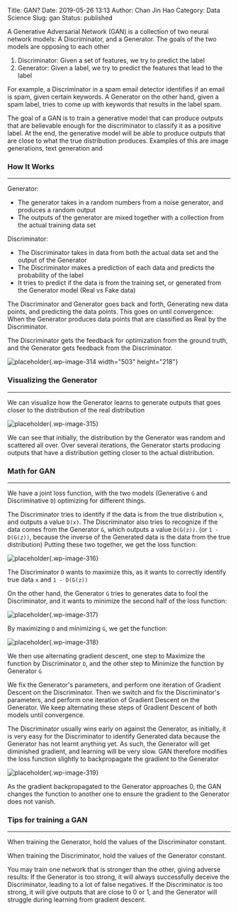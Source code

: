 Title: GAN?
Date: 2019-05-26 13:13
Author: Chan Jin Hao
Category: Data Science
Slug: gan
Status: published



A Generative Adversarial Network (GAN) is a collection of two neural network models: A Discriminator, and a Generator. The goals of the two models are opposing to each other



<!-- wp:list {"ordered":true} -->

1.  Discriminator: Given a set of features, we try to predict the label
2.  Generator: Given a label, we try to predict the features that lead to the label





For example, a Discriminator in a spam email detector identifies if an email is spam, given certain keywords. A Generator on the other hand, given a spam label, tries to come up with keywords that results in the label spam.





The goal of a GAN is to train a generative model that can produce outputs that are believable enough for the discriminator to classify it as a positive label. At the end, the generative model will be able to produce outputs that are close to what the true distribution produces. Examples of this are image generations, text generation and



<!-- wp:heading {"level":3} -->

### How It Works





------------------------------------------------------------------------






Generator:





-   The generator takes in a random numbers from a noise generator, and produces a random output
-   The outputs of the generator are mixed together with a collection from the actual training data set





Discriminator:





-   The Discriminator takes in data from both the actual data set and the output of the Generator
-   The Discriminator makes a prediction of each data and predicts the probability of the label
-   It tries to predict if the data is from the training set, or generated from the Generator model (Real vs Fake data)





The Discriminator and Generator goes back and forth, Generating new data points, and predicting the data points. This goes on until convergence: When the Generator produces data points that are classified as Real by the Discriminator.





The Discriminator gets the feedback for optimization from the ground truth, and the Generator gets feedback from the Discriminator.



<!-- wp:image {"id":314,"align":"center","width":503,"height":218} -->




![placeholder]({attach}media/2019/02/gans.png){.wp-image-314 width="503" height="218"}






<!-- wp:heading {"level":3} -->

### Visualizing the Generator





------------------------------------------------------------------------






We can visualize how the Generator learns to generate outputs that goes closer to the distribution of the real distribution



<!-- wp:image {"id":315} -->


![placeholder]({attach}media/2019/02/iterations-1.gif){.wp-image-315}






We can see that initially, the distribution by the Generator was random and scattered all over. Over several iterations, the Generator starts producing outputs that have a distribution getting closer to the actual distribution.



<!-- wp:heading {"level":3} -->

### Math for GAN





------------------------------------------------------------------------






We have a joint loss function, with the two models (Generative `G` and Discriminative `D`) optimizing for different things.





The Discriminator tries to identify if the data is from the true distribution `x`, and outputs a value `D(x)`. The Discriminator also tries to recognize if the data comes from the Generator `G`, which outputs a value `D(G(z))`. (or `1 - D(G(z))`, because the inverse of the Generated data is the data from the true distribution) Putting these two together, we get the loss function:



<!-- wp:image {"id":316,"align":"center"} -->




![placeholder]({attach}media/2019/02/1-4xahmaugxeoqnnjhzjq-4q.jpeg){.wp-image-316}








The Discriminator `D` wants to maximize this, as it wants to correctly identify true data `x` and `1 - D(G(z))`





On the other hand, the Generator `G` tries to generates data to fool the Discriminator, and it wants to minimize the second half of the loss function:



<!-- wp:image {"id":317,"align":"center"} -->




![placeholder]({attach}media/2019/02/1-n235xeigxkl3ktl08d-cza.jpeg){.wp-image-317}








By maximizing `D` and minimizing `G`, we get the function:



<!-- wp:image {"id":318} -->


![placeholder]({attach}media/2019/02/1-ihk3whuaz_0uek4sjicyfw.png){.wp-image-318}






We then use alternating gradient descent, one step to Maximize the function by Discriminator `D`, and the other step to Minimize the function by Generator `G`





We fix the Generator's parameters, and perform one iteration of Gradient Descent on the Discriminator. Then we switch and fix the Discriminator's parameters, and perform one iteration of Gradient Descent on the Generator. We keep alternating these steps of Gradient Descent of both models until convergence.





The Discriminator usually wins early on against the Generator, as initially, it is very easy for the Discriminator to identify Generated data because the Generator has not learnt anything yet. As such, the Generator will get diminished gradient, and learning will be very slow. GAN therefore modifies the loss function slightly to backpropagate the gradient to the Generator



<!-- wp:image {"id":319} -->


![placeholder]({attach}media/2019/02/1-6so6q3dwurg8qrmwk1y3jw.jpeg){.wp-image-319}






As the gradient backpropagated to the Generator approaches 0, the GAN changes the function to another one to ensure the gradient to the Generator does not vanish.



<!-- wp:heading {"level":3} -->

### Tips for training a GAN





------------------------------------------------------------------------






When training the Generator, hold the values of the Discriminator constant.





When training the Discriminator, hold the values of the Generator constant.





You may train one network that is stronger than the other, giving adverse results: If the Generator is too strong, it will always successfully deceive the Discriminator, leading to a lot of false negatives. If the Discriminator is too strong, it will give outputs that are close to 0 or 1, and the Generator will struggle during learning from gradient descent.  


